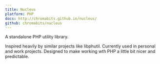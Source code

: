 ```yaml
---
title: Nucleus
platform: PHP
docs: http://chromabits.github.io/nucleus/
github: chromabits/nucleus
---
```


A standalone PHP utility library.

<!--more-->

Inspired heavily by similar projects like libphutil. Currently used in personal
and work projects. Designed to make working wth PHP a little bit nicer and
predictable.

